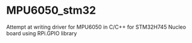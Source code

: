 # MPU6050_stm32
Attempt at writing driver for MPU6050 in C/C++ for STM32H745 Nucleo board using RPi.GPIO library
